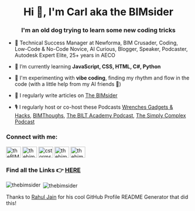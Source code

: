 <h1 align="center">Hi 👋, I'm Carl aka the BIMsider</h1>
<h3 align="center">I'm an old dog trying to learn some new coding tricks</h3>

- 🏢 Technical Success Manager at Newforma, BIM Crusader, Coding, Low-Code & No-Code Novice, AI Curious, Blogger, Speaker, Podcaster, Autodesk Expert Elite, 25+ years in AECO

- 🌱 I’m currently learning **JavaScript, CSS, HTML, C#, Python**

- 🎵 I'm experimenting with **vibe coding**, finding my rhythm and flow in the code (with a little help from my AI friends 🤖)

- 📝 I regularly write articles on [The BIMsider](https://thebimsider.com/)

- 🎙 I regularly host or co-host these Podcasts [Wrenches Gadgets & Hacks](https://bio.link/wghfeed), [BIMThoughs](https://www.youtube.com/channel/UCluEu87j8_lvtI5LSi_1VBg), [The BILT Academy Podcast](https://biltacademypodcast.buzzsprout.com/), [The Simply Complex Podcast](https://www.simplycomplex.org/podcast)

<h3 align="left">Connect with me:</h3>
<p align="left">
<a href="https://x.com/theBIMsider" target="blank"><img align="center" src="https://upload.wikimedia.org/wikipedia/commons/c/ce/X_logo_2023.svg" alt="theBIMsider" height="30" width="40" /></a>
<a href="https://bsky.app/profile/thebimsider.bsky.social" target="blank"><img align="center" src="https://upload.wikimedia.org/wikipedia/commons/7/7a/Bluesky_Logo.svg" alt="thebimsider" height="30" width="40" /></a>
<a href="https://linkedin.com/in/cstorms" target="blank"><img align="center" src="https://raw.githubusercontent.com/rahuldkjain/github-profile-readme-generator/master/src/images/icons/Social/linked-in-alt.svg" alt="cstorms" height="30" width="40" /></a>
<a href="https://instagram.com/thebimsider" target="blank"><img align="center" src="https://raw.githubusercontent.com/rahuldkjain/github-profile-readme-generator/master/src/images/icons/Social/instagram.svg" alt="thebimsider" height="30" width="40" /></a>
<a href="https://www.youtube.com/user/theBIMsider" target="blank"><img align="center" src="https://raw.githubusercontent.com/rahuldkjain/github-profile-readme-generator/master/src/images/icons/Social/youtube.svg" alt="thebimsider" height="30" width="40" /></a>
</p>

### Find all the Links 👉 [**HERE**](https://bio.link/thebimsider)


<p><img align="left" src="https://github-readme-stats.vercel.app/api/top-langs?username=thebimsider&show_icons=true&locale=en&layout=compact" alt="thebimsider" /></p>

<p>&nbsp;<img align="center" src="https://github-readme-stats.vercel.app/api?username=thebimsider&show_icons=true&locale=en" alt="thebimsider" /></p>

Thanks to [Rahul Jain](https://github.com/rahuldkjain/github-profile-readme-generator) for his cool GitHub Profile README Generator that did this!
